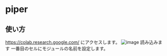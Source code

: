 # piper
## 使い方
https://colab.research.google.com/
にアクセスします。
![image](https://user-images.githubusercontent.com/87211271/227113217-943630c8-f549-42b5-9fa6-ba07a237f1d4.png)
読み込みます
一番目のセルにモジュールの名前を設定します。

